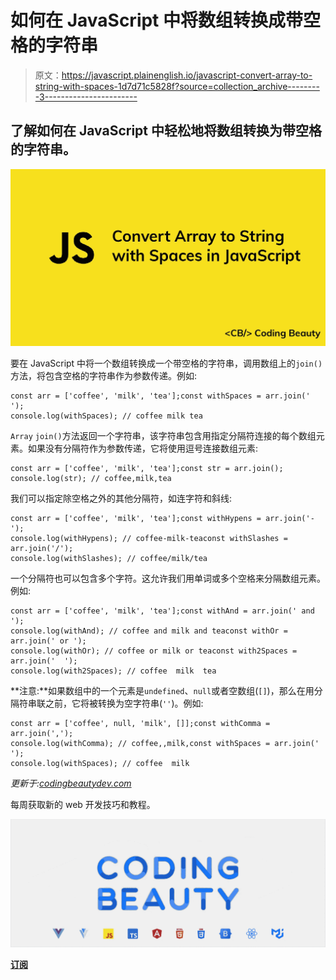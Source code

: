# 如何在 JavaScript 中将数组转换成带空格的字符串

> 原文：<https://javascript.plainenglish.io/javascript-convert-array-to-string-with-spaces-1d7d71c5828f?source=collection_archive---------3----------------------->

## 了解如何在 JavaScript 中轻松地将数组转换为带空格的字符串。

![](img/2aae19f4e138cd47bd937c91f583f746.png)

要在 JavaScript 中将一个数组转换成一个带空格的字符串，调用数组上的`join()`方法，将包含空格的字符串作为参数传递。例如:

```
const arr = ['coffee', 'milk', 'tea'];const withSpaces = arr.join(' ');
console.log(withSpaces); // coffee milk tea
```

`Array` `join()`方法返回一个字符串，该字符串包含用指定分隔符连接的每个数组元素。如果没有分隔符作为参数传递，它将使用逗号连接数组元素:

```
const arr = ['coffee', 'milk', 'tea'];const str = arr.join();
console.log(str); // coffee,milk,tea
```

我们可以指定除空格之外的其他分隔符，如连字符和斜线:

```
const arr = ['coffee', 'milk', 'tea'];const withHypens = arr.join('-');
console.log(withHypens); // coffee-milk-teaconst withSlashes = arr.join('/');
console.log(withSlashes); // coffee/milk/tea
```

一个分隔符也可以包含多个字符。这允许我们用单词或多个空格来分隔数组元素。例如:

```
const arr = ['coffee', 'milk', 'tea'];const withAnd = arr.join(' and ');
console.log(withAnd); // coffee and milk and teaconst withOr = arr.join(' or ');
console.log(withOr); // coffee or milk or teaconst with2Spaces = arr.join('  ');
console.log(with2Spaces); // coffee  milk  tea
```

**注意:**如果数组中的一个元素是`undefined`、`null`或者空数组(`[]`)，那么在用分隔符串联之前，它将被转换为空字符串(`''`)。例如:

```
const arr = ['coffee', null, 'milk', []];const withComma = arr.join(',');
console.log(withComma); // coffee,,milk,const withSpaces = arr.join(' ');
console.log(withSpaces); // coffee  milk
```

*更新于:*[*codingbeautydev.com*](https://codingbeautydev.com/blog/javascript-convert-array-to-string-with-spaces/)

每周获取新的 web 开发技巧和教程。

![](img/b8db4799ac3fa2b55b41c7ca714bdf64.png)

[**订阅**](https://codingbeautydev.com/newsletter)
